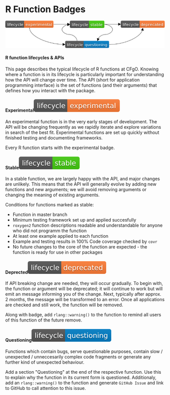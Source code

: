 # R Function Badges

![](.gitbook/assets/bild1.png)

#### R function lifecycles & APIs <a id="api"></a>

This page describes the typical lifecycle of R functions at CFgO. Knowing where a function is in its lifecycle is particularly important for understanding how the API will change over time. The API \(short for application programming interface\) is the set of functions \(and their arguments\) that defines how you interact with the package.

#### Experimental![](.gitbook/assets/lifecycle-experimental.svg) <a id="experimental"></a>

An experimental function is in the very early stages of development. The API will be changing frequently as we rapidly iterate and explore variations in search of the best fit. Experimental functions are set up quickly without finished testing and documenting frameworks.

Every R function starts with the experimental badge.

#### Stable![](.gitbook/assets/lifecycle-stable.svg) <a id="stable"></a>

In a stable function, we are largely happy with the API, and major changes are unlikely. This means that the API will generally evolve by adding new functions and new arguments; we will avoid removing arguments or changing the meaning of existing arguments.

Conditions for functions marked as stable:

* Function in master branch
* Minimum testing framework set up and applied succesfully
* `roxygen2` function descriptions readable and understandable for anyone who did not programm the function
* At least one example applied to each function
* Example and testing results in 100% Code coverage checked by `covr`
* No future changes to the core of the function are expected - the function is ready for use in other packages

#### Deprected![](.gitbook/assets/lifecycle-deprecated%20%281%29.svg) <a id="archived"></a>

If API breaking change are needed, they will occur gradually. To begin with, the function or argument will be deprecated; it will continue to work but will emit an message informing you of the change. Next, typically after approx. 2 months, the message will be transformed to an error. Once all applications are checked and still work, the function will be removed.

Along with badge, add `rlang::warning()` to the function to remind all users of this function of the future remove. 

#### Questioning![](.gitbook/assets/lifecycle-questioning.svg) <a id="questioning"></a>

Functions which contain bugs, serve questionable purposes, contain slow / unexpected / unneccesarily complex code fragments or generate any further kind of unexpected behaviour.

Add a section "Questioning" at the end of the respective function. Use this to explain why the function in its current form is questioned. Additionaly, add an `rlang::warning()` to the function and generate `GitHub Issue` and link to GitHub to call attention to this issue.

